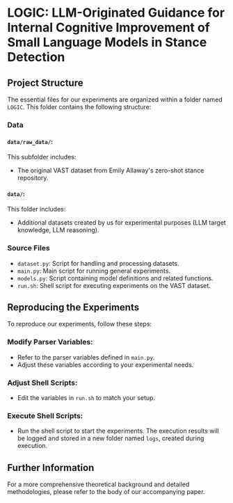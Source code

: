 # LOGIC: LLM-Originated Guidance for Internal Cognitive Improvement of Small Language Models in Stance Detection

## Project Structure

The essential files for our experiments are organized within a folder named `LOGIC`. This folder contains the following structure:

### Data

#### `data/raw_data/`:
This subfolder includes:
- The original VAST dataset from Emily Allaway's zero-shot stance repository.

#### `data/`:
This folder includes:
- Additional datasets created by us for experimental purposes (LLM target knowledge, LLM reasoning).

### Source Files

- `dataset.py`: Script for handling and processing datasets.
- `main.py`: Main script for running general experiments.
- `models.py`: Script containing model definitions and related functions.
- `run.sh`: Shell script for executing experiments on the VAST dataset.

## Reproducing the Experiments

To reproduce our experiments, follow these steps:

### Modify Parser Variables:
- Refer to the parser variables defined in `main.py`.
- Adjust these variables according to your experimental needs.

### Adjust Shell Scripts:
- Edit the variables in `run.sh` to match your setup.

### Execute Shell Scripts:
- Run the shell script to start the experiments. The execution results will be logged and stored in a new folder named `logs`, created during execution.

## Further Information

For a more comprehensive theoretical background and detailed methodologies, please refer to the body of our accompanying paper.

